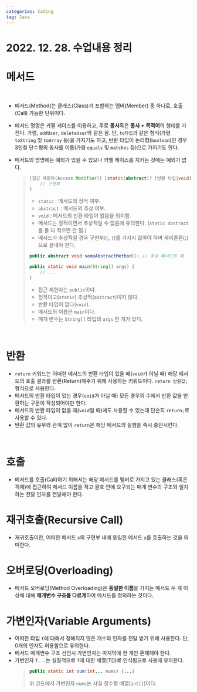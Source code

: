 ```yaml
---
categories: Coding	
tag: Java
---
```


# 2022. 12. 28. 수업내용 정리

# 메서드

<br>

* 메서드(Method)는 클래스(Class)가 포함하는 멤버(Member) 중 하나로, 호출(Call) 가능한 단위이다.
* 메서드 명명은 카멜 케이스를 이용하고, 주로 **동사**혹은 **동사 + 목적어**의 형태를 가진다. 가령, `addUser`, `deleteUser`와 같은 꼴. 단, `to타입`과 같은 형식(가령 `toString` 및 `toArray` 등)을 가지기도 하고, 반환 타입이 논리형(`boolean`)인 경우 3인칭 단수형의 동사를 이름(가령 `equals` 및 `matches` 등)으로 가지기도 한다.
* 메서드의 명명에는 예외가 있을 수 있으나 카멜 케이스를 지키는 것에는 예외가 없다.
  <br>

  > ```java
  > [접근 제한자(Access Modifier)] [static|abstract]? [반환 타입|void] [메서드 이름] ([매개 변수(Parameter),...]?) {
  >     // 구현부
  > }
  > ```
  > * `static` : 메서드의 정적 여부.
  > * `abstract` : 메서드의 추상 여부.
  > * `void` : 메서드의 반환 타입이 없음을 의미함.
  > * 메서드는 정적이면서 추상적일 수 없음에 유의한다. (`static abstract`를 둘 다 적으면 안 됨.)
  > * 메서드가 추상적일 경우 구현부(`{`, `}`)를 가지지 않아야 하며 세미콜론(;)으로 끝내야 한다.
  > ```java
  > public abstract void someAbstractMethod(); // 추상 메서드의 예
  > ```
  > ```java
  > public static void main(String[] args) {
  >     // ...
  > }
  > ```
  > * 접근 제한자는 `public`이다.
  > * 정적이고(`static`) 추상적(`abstract`)이지 않다.
  > * 반환 타입이 없다(`void`).
  > * 메서드의 이름은 `main`이다.
  > * 매개 변수는 `String[]` 타입의 `args` 한 개가 있다.
  
  <br>

# 반환
* `return` 키워드는 어떠한 메서드의 반환 타입이 있을 때(`void`가 아닐 때) 해당 메서드의 호출 결과를 반환(Return)해주기 위해 사용하는 키워드이다. `return 반환값;` 형식으로 사용한다.
* 메서드의 반환 타입이 있는 경우(`void`가 아닐 때) 모든 경우의 수에서 반환 값을 반환하는 구문이 작성되어야만 한다.
* 메서드의 반환 타입이 없을 때(`void`일 때)에도 사용할 수 있는데 단순히 `return;`로 사용할 수 있다.
* 반환 값의 유무와 관계 없이 `return`은 해당 메서드의 실행을 즉시 중단시킨다.

<br>

# 호출
* 메서드를 호출(Call)하기 위해서는 해당 메서드를 멤버로 가지고 있는 클래스(혹은 객체)에 접근하여 메서드 이름을 적고 괄호 안에 요구되는 매개 변수의 구조와 일치하는 전달 인자를 전달해야 한다.

# 재귀호출(Recursive Call)
* 재귀호출이란, 어떠한 메서드 `x`의 구현부 내에 동일한 메서드 `x`를 호출하는 것을 의미한다.

# 오버로딩(Overloading)
* 메서드 오버로딩(Method Overloading)은 **동일한 이름**을 가지는 메서드 두  개 이상에 대해 **매개변수 구조를 다르게**하여 메서드를 정의하는 것이다. 


# 가변인자(Variable Arguments)
* 어떠한 타입 `T`에 대해서 정해지지 않은 개수의 인자를 전달 받기 위해 사용한다. 단, 0개의 인자도 허용함으로 유의한다. 
* 메서드 매개변수 구조 선언시 가변인자는 마지막에 한 개만 존재해야 한다.
* 가변인자 `T...`는 실질적으로 `T`에 대한 배열(T[])로 인식됨으로 사용에 유의한다.
  >```java
  > public static int sum(int... nums) {...}
  >```
  >위 코드에서 가변인자 `nums`는 사실 정수형 배열(`int[]`)이다.

<br>
<br>
<br>

